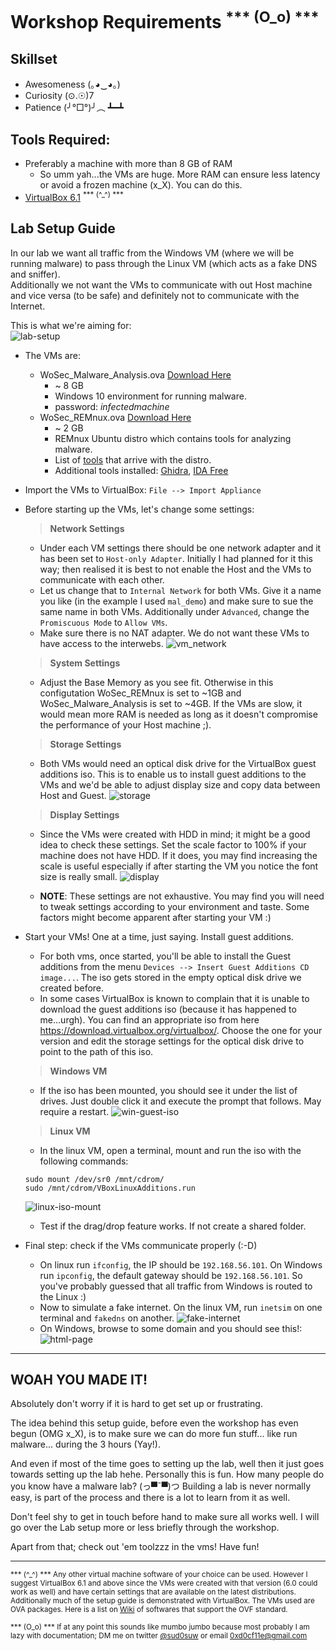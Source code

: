 # Workshop Requirements <sup>*** (O_o) ***</sup>

## Skillset

- Awesomeness (｡◕‿◕｡)
- Curiosity (⊙.☉)7
- Patience (╯°□°)╯︵ ┻━┻

## Tools Required:

- Preferably a machine with more than 8 GB of RAM
  - So umm yah...the VMs are huge. More RAM can ensure less latency or avoid a frozen machine (x_X). You can do this.
- [VirtualBox 6.1](https://www.virtualbox.org/wiki/Downloads) <sup>*** (^_^) ***</sup>

## Lab Setup Guide 

In our lab we want all traffic from the Windows VM (where we will be running malware) to pass through the Linux VM (which acts as a fake DNS and sniffer).  
Additionally we not want the VMs to communicate with out Host machine and vice versa (to be safe) and definitely not to communicate with the Internet.

This is what we're aiming for:  
![lab-setup](images/lab-setup.png)

- The VMs are:
  - WoSec_Malware_Analysis.ova [Download Here](https://drive.google.com/open?id=1UFZ3WRpGEnNaF0dMS0m_a5lOUDXYpDv1)
    - ~ 8 GB
    - Windows 10 environment for running malware.
    - password: *infectedmachine*
  - WoSec_REMnux.ova [Download Here](https://drive.google.com/open?id=1I80zKVPWa4J5l8t_cVW1V9URKnTUdgku)
    - ~ 2 GB
    - REMnux Ubuntu distro which contains tools for analyzing malware.
    - List of [tools](https://remnux.org/docs/distro/tools/) that arrive with the distro.
    - Additional tools installed: [Ghidra](https://ghidra-sre.org/), [IDA Free](https://www.hex-rays.com/products/ida/support/download_freeware/)

- Import the VMs to VirtualBox: `File --> Import Appliance`

- Before starting up the VMs, let's change some settings:

  > **Network Settings**
  - Under each VM settings there should be one network adapter and it has been set to `Host-only Adapter`. Initially I had planned for it this way; then realised it is best to not enable the Host and the VMs to communicate with each other. 
  - Let us change that to `Internal Network` for both VMs. Give it a name you like (in the example I used `mal_demo`) and make sure to sue the same name in both VMs. Additionally under `Advanced`, change the `Promiscuous Mode` to `Allow VMs`.
  - Make sure there is no NAT adapter. We do not want these VMs to have access to the interwebs.
  ![vm_network](images/network.png)

  > **System Settings**
  - Adjust the Base Memory as you see fit. Otherwise in this configutation WoSec_REMnux is set to ~1GB and WoSec_Malware_Analysis is set to ~4GB. If the VMs are slow, it would mean more RAM is needed as long as it doesn't compromise the performance of your Host machine ;).

  > **Storage Settings**
  - Both VMs would need an optical disk drive for the VirtualBox guest additions iso. This is to enable us to install guest additions to the VMs and we'd be able to adjust display size and copy data between Host and Guest.
  ![storage](images/storage.png)

  > **Display Settings**
  - Since the VMs were created with HDD in mind; it might be a good idea to check these settings. Set the scale factor to 100% if your machine does not have HDD. If it does, you may find increasing the scale is useful especially if after starting the VM you notice the font size is really small.
  ![display](images/display.png)

  - **NOTE**: These settings are not exhaustive. You may find you will need to tweak settings according to your environment and taste. Some factors might become apparent after starting your VM :)

- Start your VMs! One at a time, just saying. Install guest additions.
  - For both vms, once started, you'll be able to install the Guest additions from the menu `Devices --> Insert Guest Additions CD image...`. The iso gets stored in the empty optical disk drive we created before.
  - In some cases VirtualBox is known to complain that it is unable to download the guest additions iso (because it has happened to me...urgh). You can find an appropriate iso from here https://download.virtualbox.org/virtualbox/. Choose the one for your version and edit the storage settings for the optical disk drive to point to the path of this iso. 

  > **Windows VM** 
  - If the iso has been mounted, you should see it under the list of drives. Just double click it and execute the prompt that follows. May require a restart.
  ![win-guest-iso](images/win-guest-iso.png)

  > **Linux VM**
  - In the linux VM, open a terminal, mount and run the iso with the following commands:
  ```
  sudo mount /dev/sr0 /mnt/cdrom/
  sudo /mnt/cdrom/VBoxLinuxAdditions.run
  ```
     ![linux-iso-mount](images/linux-iso-mount.png)
  
  - Test if the drag/drop feature works. If not create a shared folder. 

- Final step: check if the VMs communicate properly (:-D)
  - On linux run `ifconfig`, the IP should be `192.168.56.101`. On Windows run `ipconfig`, the default gateway should be `192.168.56.101`. So you've probably guessed that all traffic from Windows is routed to the Linux :)
  - Now to simulate a fake internet. On the linux VM, run `inetsim` on one terminal and `fakedns` on another. 
  ![fake-internet](images/fake-internet.png)
  - On Windows, browse to some domain and you should see this!:
  ![html-page](images/html-page.png)

---

## WOAH YOU MADE IT!

Absolutely don't worry if it is hard to get set up or frustrating.

The idea behind this setup guide, before even the workshop has even begun (OMG x_X), is to make sure we can do more fun stuff... like run malware... during the 3 hours (Yay!). 

And even if most of the time goes to setting up the lab, well then it just goes towards setting up the lab hehe. Personally this is fun. How many people do you know have a malware lab? (っ▀¯▀)つ Building a lab is never normally easy, is part of the process and there is a lot to learn from it as well.

Don't feel shy to get in touch before hand to make sure all works well. I will go over the Lab setup more or less briefly through the workshop.

Apart from that; check out 'em toolzzz in the vms! Have fun!

---

<sup>*** (^_^) *** Any other virtual machine software of your choice can be used. However I suggest VirtualBox 6.1 and above since the VMs were created with that version (6.0 could work as well) and have certain settings that are available on the latest distributions. Additionally much of the setup guide is demonstrated with VirtualBox. The VMs used are OVA packages. Here is a list on [Wiki](https://en.wikipedia.org/wiki/Open_Virtualization_Format) of softwares that support the OVF standard. </sup>

<sup>*** (O_o) *** If at any point this sounds like mumbo jumbo because most probably I am lazy with documentation; DM me on twitter [@sud0suw](https://twitter.com/sud0suw) or email 0xd0cf11e@gmail.com </sup>